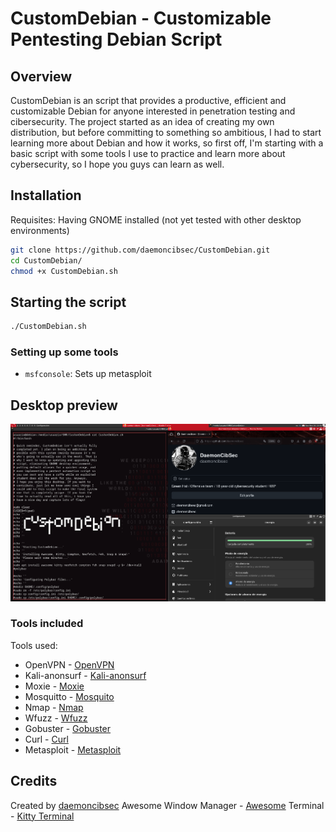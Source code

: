 # CustomDebian - Customizable Pentesting Debian Script

## Overview

CustomDebian is an script that provides a productive, efficient and customizable Debian for anyone interested in penetration testing and cibersecurity. The project started as an idea of creating my own distribution, but before committing to something so ambitious, I had to start learning more about Debian and how it works, so first off, I'm starting with a basic script with some tools I use to practice and learn more about cybersecurity, so I hope you guys can learn as well.

## Installation

Requisites: Having GNOME installed (not yet tested with other desktop environments)

```bash
git clone https://github.com/daemoncibsec/CustomDebian.git
cd CustomDebian/
chmod +x CustomDebian.sh
```

## Starting the script

```bash
./CustomDebian.sh
```

### Setting up some tools

- `msfconsole`: Sets up metasploit

## Desktop preview

![CustomDebian](desktop.png)

### Tools included

Tools used:
- OpenVPN - [OpenVPN](https://openvpn.net/client/)
- Kali-anonsurf - [Kali-anonsurf](https://github.com/Und3rf10w/kali-anonsurf)
- Moxie - [Moxie](https://github.com/aravind0x7/Moxie/tree/main)
- Mosquitto - [Mosquito](https://mosquitto.org/)
- Nmap - [Nmap](https://nmap.org/)
- Wfuzz - [Wfuzz](https://github.com/xmendez/wfuzz)
- Gobuster - [Gobuster](https://github.com/OJ/gobuster)
- Curl - [Curl](https://curl.se/docs/manpage.html)
- Metasploit - [Metasploit](https://www.metasploit.com/)

## Credits

Created by [daemoncibsec](https://https://www.instagram.com/daemoncibsec/)
Awesome Window Manager - [Awesome](https://awesomewm.org/)
Terminal - [Kitty Terminal](https://sw.kovidgoyal.net/kitty/)

